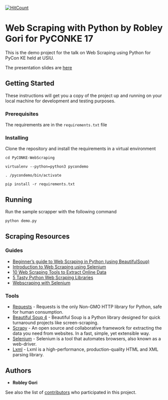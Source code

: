 [![HitCount](http://hits.dwyl.io/nairobley/PyCONKE-WebScraping.svg)](http://hits.dwyl.io/nairobley/PyCONKE-WebScraping)
# Web Scraping with Python by Robley Gori for PyCONKE 17

This is the demo project for the talk on Web Scraping using Python for PyCon KE held at USIU.

The presentation slides are [here](https://docs.google.com/presentation/d/1myAiCpYOmzJjM2qsuDxxf4Gb-bMKeQpkh7NCLn53dRg/edit?usp=sharing)

## Getting Started

These instructions will get you a copy of the project up and running on your local machine for development and testing purposes.
### Prerequisites

The requirements are in the `requirements.txt` file


### Installing

Clone the repository and install the requirements in a virtual environment

```
cd PyCONKE-WebScraping

virtualenv --python=python3 pycondemo

. /pycondemo/bin/activate

pip install -r requirements.txt
```

## Running

Run the sample scrapper with the following command

```
python demo.py
```


## Scraping Resources
### Guides

* [Beginner’s guide to Web Scraping in Python (using BeautifulSoup)](https://www.analyticsvidhya.com/blog/2015/10/beginner-guide-web-scraping-beautiful-soup-python/)
* [Introduction to Web Scraping using Selenium](https://medium.com/the-andela-way/introduction-to-web-scraping-using-selenium-7ec377a8cf72)
* [10 Web Scraping Tools to Extract Online Data](http://www.hongkiat.com/blog/web-scraping-tools/)
* [5 Tasty Python Web Scraping Libraries](https://elitedatascience.com/python-web-scraping-libraries)
* [Webscraping with Selenium](http://thiagomarzagao.com/2013/11/12/webscraping-with-selenium-part-1/)

### Tools
* [Requests](http://python-requests.org/) - Requests is the only Non-GMO HTTP library for Python, safe for human consumption.
* [Beautiful Soup 4](https://www.crummy.com/software/BeautifulSoup/) - Beautiful Soup is a Python library designed for quick turnaround projects like screen-scraping.
* [Scrapy](https://scrapy.org/) - An open source and collaborative framework for extracting the data you need from websites. In a fast, simple, yet extensible way.
* [Selenium](http://selenium-python.readthedocs.io/) - Selenium is a tool that automates browsers, also known as a web-driver.
* [Lxml](http://lxml.de/) - Lxml is a high-performance, production-quality HTML and XML parsing library.



## Authors

* **Robley Gori**

See also the list of [contributors](https://github.com/your/project/contributors) who participated in this project.
